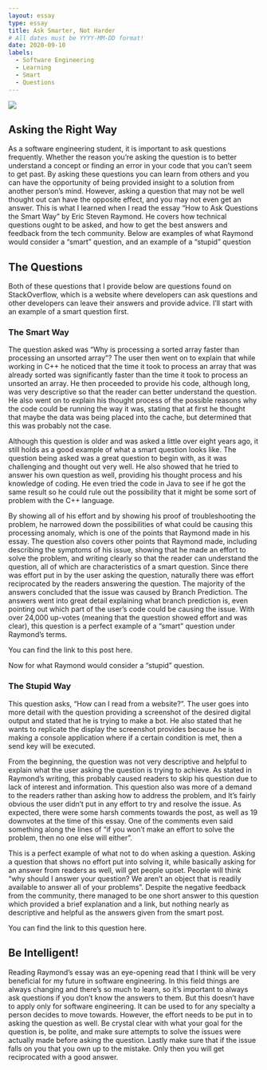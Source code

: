 ```yaml
---
layout: essay
type: essay
title: Ask Smarter, Not Harder
# All dates must be YYYY-MM-DD format!
date: 2020-09-10
labels:
  - Software Engineering 
  - Learning
  - Smart
  - Questions
---
```


<img class="ui medium left floated image" src="../images/rtfm.png">

## Asking the Right Way


As a software engineering student, it is important to ask questions frequently. Whether the reason you’re asking the question is to better understand a concept or finding an error in your code that you can’t seem to get past. By asking these questions you can learn from others and you can have the opportunity of being provided insight to a solution from another person’s mind. However, asking a question that may not be well thought out can have the opposite effect, and you may not even get an answer. This is what I learned when I read the essay “How to Ask Questions the Smart Way” by Eric Steven Raymond. He covers how technical questions ought to be asked, and how to get the best answers and feedback from the tech community. Below are examples of what Raymond would consider a “smart” question, and an example of a “stupid” question

## The Questions 


Both of these questions that I provide below are questions found on StackOverflow, which is a website where developers can ask questions and other developers can leave their answers and provide advice. I’ll start with an example of a smart question first. 

### The Smart Way

The question asked was “Why is processing a sorted array faster than processing an unsorted array”? The user then went on to explain that while working in C++ he noticed that the time it took to process an array that was already sorted was significantly faster than the time it took to process an unsorted an array. He then proceeded to provide his code, although long, was very descriptive so that the reader can better understand the question. He also went on to explain his thought process of the possible reasons why the code could be running the way it was, stating that at first he thought that maybe the data was being placed into the cache, but determined that this was probably not the case. 

Although this question is older and was asked a little over eight years ago, it still holds as a good example of what a smart question looks like. The question being asked was a great question to begin with, as it was challenging and thought out very well. He also showed that he tried to answer his own question as well, providing his thought process and his knowledge of coding. He even tried the code in Java to see if he got the same result so he could rule out the possibility that it might be some sort of problem with the C++ language. 

By showing all of his effort and by showing his proof of troubleshooting the problem, he narrowed down the possibilities of what could be causing this processing anomaly, which is one of the points that Raymond made in his essay. The question also covers other points that Raymond made, including describing the symptoms of his issue, showing that he made an effort to solve the problem, and writing clearly so that the reader can understand the question, all of which are characteristics of a smart question. Since there was effort put in by the user asking the question, naturally there was effort reciprocated by the readers answering the question. The majority of the answers concluded that the issue was caused by Branch Prediction. The answers went into great detail explaining what branch prediction is, even pointing out which part of the user’s code could be causing the issue. With over 24,000 up-votes (meaning that the question showed effort and was clear), this question is a perfect example of a “smart” question under Raymond’s terms. 

You can find the link to this post here.

Now for what Raymond would consider a “stupid” question. 

### The Stupid Way

This question asks, “How can I read from a website?”. The user goes into more detail with the question providing a screenshot of the desired digital output and stated that he is trying to make a bot. He also stated that he wants to replicate the display the screenshot provides because he is making a console application where if a certain condition is met, then a send key will be executed. 

From the beginning, the question was not very descriptive and helpful to explain what the user asking the question is trying to achieve. As stated in Raymond’s writing, this probably caused readers to skip his question due to lack of interest and information. This question also was more of a demand to the readers rather than asking how to address the problem, and It’s fairly obvious the user didn’t put in any effort to try and resolve the issue. As expected, there were some harsh comments towards the post, as well as 19 downvotes at the time of this essay. One of the comments even said something along the lines of “if you won’t make an effort to solve the problem, then no one else will either”. 

This is a perfect example of what not to do when asking a question. Asking a question that shows no effort put into solving it, while basically asking for an answer from readers as well, will get people upset. People will think “why should I answer your question? We aren’t an object that is readily available to answer all of your problems”. Despite the negative feedback from the community, there managed to be one short answer to this question which provided a brief explanation and a link, but nothing nearly as descriptive and helpful as the answers given from the smart post. 

You can find the link to this question here.

## Be Intelligent!

Reading Raymond’s essay was an eye-opening read that I think will be very beneficial for my future in software engineering. In this field things are always changing and there’s so much to learn, so it’s important to always ask questions if you don’t know the answers to them. But this doesn’t have to apply only for software engineering. It can be used to for any specialty a person decides to move towards. However, the effort needs to be put in to asking the question as well. Be crystal clear with what your goal for the question is, be polite, and make sure attempts to solve the issues were actually made before asking the question. Lastly make sure that if the issue falls on you that you own up to the mistake. Only then you will get reciprocated with a good answer. 
